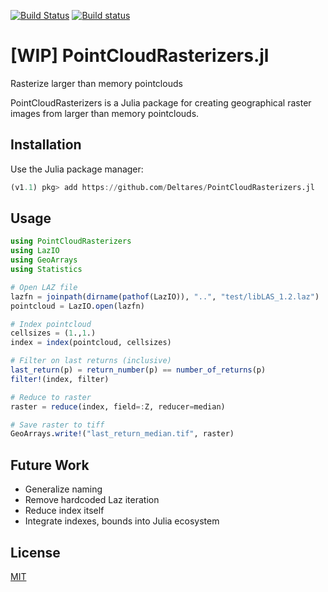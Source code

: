 [![Build Status](https://travis-ci.org/Deltares/PointCloudRasterizers.jl.svg?branch=master)](https://travis-ci.org/Deltares/PointCloudRasterizers.jl)
[![Build status](https://ci.appveyor.com/api/projects/status/1ky79ibw82f8rif2/branch/master?svg=true)](https://ci.appveyor.com/project/evetion/pointcloudrasterizers-jl/branch/master)
# [WIP] PointCloudRasterizers.jl
Rasterize larger than memory pointclouds

PointCloudRasterizers is a Julia package for creating geographical raster images from larger than memory pointclouds.

## Installation

Use the Julia package manager:
```julia
(v1.1) pkg> add https://github.com/Deltares/PointCloudRasterizers.jl
```

## Usage

```julia
using PointCloudRasterizers
using LazIO
using GeoArrays
using Statistics

# Open LAZ file
lazfn = joinpath(dirname(pathof(LazIO)), "..", "test/libLAS_1.2.laz")
pointcloud = LazIO.open(lazfn)

# Index pointcloud
cellsizes = (1.,1.)
index = index(pointcloud, cellsizes)

# Filter on last returns (inclusive)
last_return(p) = return_number(p) == number_of_returns(p)
filter!(index, filter)

# Reduce to raster
raster = reduce(index, field=:Z, reducer=median)

# Save raster to tiff
GeoArrays.write!("last_return_median.tif", raster)
```

## Future Work
- Generalize naming
- Remove hardcoded Laz iteration
- Reduce index itself
- Integrate indexes, bounds into Julia ecosystem


## License
[MIT](LICENSE.md)
